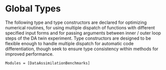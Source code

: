 # Global Types 
The following type and type constructors are declared for optimizing numerical routines,
for using multiple dispatch of functions with different specified input forms and for
passing arguments between inner / outer loop steps of the DA twin experiment. Type
constructors are designed to be flexible enough to handle multiple dispatch for
automatic code differentiation, though seek to ensure type consistency within methods
for improved performance.

```@autodocs
Modules = [DataAssimilationBenchmarks]
```

